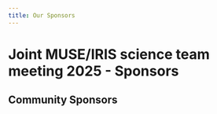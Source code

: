 ```yaml
---
title: Our Sponsors
---
```


# Joint MUSE/IRIS science team meeting 2025 - Sponsors

## Community Sponsors
